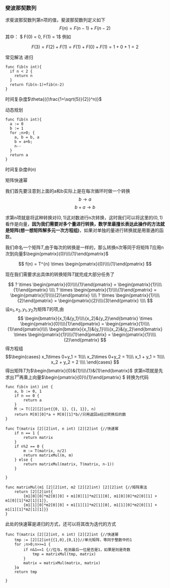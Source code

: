 ### 斐波那契数列
求斐波那契数列第n项的值，斐波那契数列定义如下
$$
F(n) = F(n-1) + F(n-2)
$$
其中：
$ F(0) = 0, F(1) = 1$
例如

$$F(3) = F(2) + F(1) = F(1)+F(0)+F(1) = 1+0+1 =2$$

常见解法
递归
```golang
func fib(n int){
  if n < 2 {
    return n
  }
  return fib(n-1)+fib(n-2)
}
```
时间复杂度$\theta{({\frac{1+\sqrt{5}}{2}}^n)}$

动态规划
```golang
func fib(n int){
  a := 0
  b := 1
  for ;n>0; {
    a, b = b, a
    b = a+b;
    n--
  }
  return a
}
```

时间复杂度$\theta{(n)}$

矩阵快速幂

我们首先要注意到上面的a和b实际上是在每次循环时做一个转换
$$
b \rightarrow a 
$$
$$
b + a \rightarrow b
$$

求第n项就是将这种转换对$(0,1)$这对数进行n次转换，这时我们可以将这里的$(0,1)$看作是向量，__因为我们需要对多个量进行转换，数学里最擅长表达此操作的方法就是矩阵(想一想矩阵解多元一次方程组)__，如果对单独的量进行转换就是用普通的函数。

我们命名一个矩阵$T$,由于每次的转换是一样的，那么转换n次等同于将矩阵$T$应用n次到向量$\begin{pmatrix}{0}\\\\{1}\end{pmatrix}$

$$
f(n) = T^{n} \times \begin{pmatrix}{0}\\\\{1}\end{pmatrix}
$$

现在我们需要求出具体的转换矩阵$T$就完成大部分任务了

$$
? \times \begin{pmatrix}{0}\\\\{1}\end{pmatrix} = \begin{pmatrix}{1}\\\\{1}\end{pmatrix} \\\\
? \times \begin{pmatrix}{1}\\\\{1}\end{pmatrix} = \begin{pmatrix}{1}\\\\{2}\end{pmatrix} \\\\
? \times \begin{pmatrix}{1}\\\\{2}\end{pmatrix} = \begin{pmatrix}{2}\\\\{3}\end{pmatrix} \\\\
$$
设$x_1, x_2, y_1, y_2$为矩阵$T$的项,由
$$
\begin{bmatrix}{x_1}&{y_1}\\\\{x_2}&{y_2}\end{bmatrix} \times \begin{pmatrix}{0}\\\\{1}\end{pmatrix} = \begin{pmatrix}{1}\\\\{1}\end{pmatrix}\\\\
\begin{bmatrix}{x_1}&{y_1}\\\\{x_2}&{y_2}\end{bmatrix} \times \begin{pmatrix}{1}\\\\{1}\end{pmatrix} = \begin{pmatrix}{1}\\\\{2}\end{pmatrix} 
$$
得方程组 
$$\begin{cases}
x_1\times 0+y_1 = 1\\\\
x_2\times 0+y_2 = 1\\\\
x_1 + y_1 = 1\\\\
x_2 + y_2 = 2 \\\\
\end{cases}
$$
得出矩阵$T$为$\begin{bmatrix}{0}&{1}\\\\{1}&{1}\end{bmatrix}$
求第n项就是先求出$T^n$再乘上向量$\begin{pmatrix}{0}\\\\{1}\end{pmatrix} $
转换为代码

```golang
func fib(n int) int {
	a, b := 0, 1
	if n == 0 {
		return a
	}
	M := T([2][2]int{{0, 1}, {1, 1}}, n)
	return M[0][0]*a + M[0][1]*b//只用返回a经过转换后的数
}

func T(matrix [2][2]int, n int) [2][2]int {//快速幂
	if n == 1 {
		return matrix
	}
	if n%2 == 0 {
		m := T(matrix, n/2)
		return matrixMul(m, m)
	} else {
		return matrixMul(matrix, T(matrix, n-1))
	}

}

func matrixMul(m1 [2][2]int, m2 [2][2]int) [2][2]int {//矩阵乘法
	return [2][2]int{
		{m1[0][0]*m2[0][0] + m1[0][1]*m2[1][0], m1[0][0]*m2[0][1] + m1[0][1]*m2[1][1]},
		{m1[1][0]*m2[0][0] + m1[1][1]*m2[1][0], m1[1][0]*m2[0][1] + m1[1][1]*m2[1][1]}}
}
```

此处的快速幂是递归的方式，还可以将其改为迭代的方式

```golang
func T(matrix [2][2]int, n int) [2][2]int {//快速幂
	tmp := [2][2]int{{1,0},{0,1}}//单元矩阵，等同于整数中的1
	for ;n>0;n>>=1 {
		if n&1==1 {//位与，检测最后一位是否是1，如果是则是奇数
			tmp = matrixMul(tmp, matrix)
		}
		matrix = matrixMul(matrix, matrix)
	}a
	return tmp

}
```

